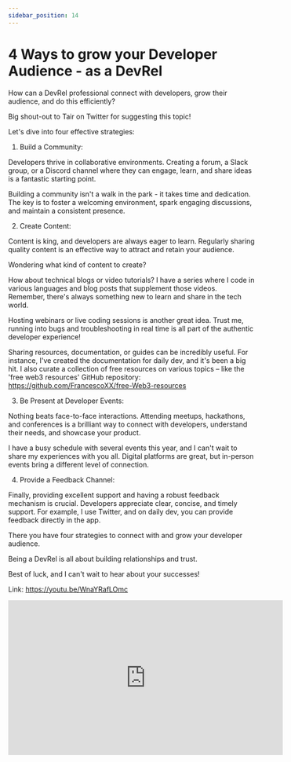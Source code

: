 ```yaml
---
sidebar_position: 14
---
```


# 4 Ways to grow your Developer Audience - as a DevRel

How can a DevRel professional connect with developers, grow their audience, and do this efficiently?

Big shout-out to Tair on Twitter for suggesting this topic!

Let's dive into four effective strategies:

1. Build a Community:

Developers thrive in collaborative environments. Creating a forum, a Slack group, or a Discord channel where they can engage, learn, and share ideas is a fantastic starting point.

Building a community isn't a walk in the park - it takes time and dedication. The key is to foster a welcoming environment, spark engaging discussions, and maintain a consistent presence.

2. Create Content:

Content is king, and developers are always eager to learn. Regularly sharing quality content is an effective way to attract and retain your audience.

Wondering what kind of content to create?

How about technical blogs or video tutorials? I have a series where I code in various languages and blog posts that supplement those videos. Remember, there's always something new to learn and share in the tech world.

Hosting webinars or live coding sessions is another great idea. Trust me, running into bugs and troubleshooting in real time is all part of the authentic developer experience!

Sharing resources, documentation, or guides can be incredibly useful. For instance, I've created the documentation for daily dev, and it's been a big hit. I also curate a collection of free resources on various topics – like the 'free web3 resources' GitHub repository: https://github.com/FrancescoXX/free-Web3-resources


3. Be Present at Developer Events:

Nothing beats face-to-face interactions. Attending meetups, hackathons, and conferences is a brilliant way to connect with developers, understand their needs, and showcase your product.

I have a busy schedule with several events this year, and I can't wait to share my experiences with you all. Digital platforms are great, but in-person events bring a different level of connection.

4. Provide a Feedback Channel:

Finally, providing excellent support and having a robust feedback mechanism is crucial. Developers appreciate clear, concise, and timely support. For example, I use Twitter, and on daily dev, you can provide feedback directly in the app.

There you have four strategies to connect with and grow your developer audience. 

Being a DevRel is all about building relationships and trust. 

Best of luck, and I can't wait to hear about your successes!

Link: https://youtu.be/WnaYRafLOmc

<iframe width="560" height="315" src="https://www.youtube.com/embed/WnaYRafLOmc" title="YouTube video player" frameborder="0" allow="accelerometer; autoplay; clipboard-write; encrypted-media; gyroscope; picture-in-picture; web-share" allowfullscreen></iframe>